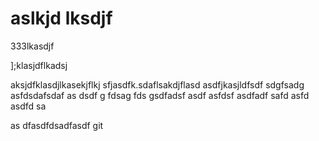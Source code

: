 # aslkjd lksdjf

333lkasdjf

];klasjdflkadsj

aksjdfklasdjlkasekjflkj
sfjasdfk.sdaflsakdjflasd
asdfjkasjldfsdf sdgfsadg asfdsdafsdaf
as dsdf
g
fdsag
fds gsdfadsf asdf asfdsf asdfadf safd asfd asdfd sa

as
dfasdfdsadfasdf
git
